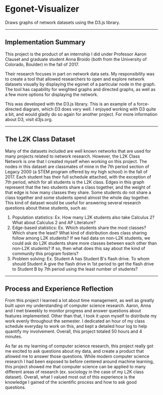 # Egonet-Visualizer

Draws graphs of network datasets using the D3.js library.

------------------------------------------------------------------------------------------------------------------------------------------

## Implementation Summary

This project is the product of an internship I did under Professor Aaron Clauset and graduate student Anna Broido (both from the University of Colorado, Boulder) in the fall of 2017.  

Their research focuses in part on network data sets.  My responsibility was to create a tool that allowed researchers to open and explore network datasets visually by displaying the egonet of a particular node in the graph.  The tool has capability for weighted graphs and directed graphs, as well as a few more options for displaying the network.  

This was developed with the D3.js library.  This is an example of a force-directed diagram, which D3 does very well.  I enjoyed working with D3 quite a bit, and would gladly do so again for another project.  For more information about D3, visit d3js.org.

------------------------------------------------------------------------------------------------------------------------------------------

## The L2K Class Dataset

Many of the datasets included are well known networks that are used for many projects related to network research.  However, the L2K Class Network is one that I created myself when working on this project.  The nodes in this dataset are classmates of mine in the 7th period section of Legacy 2000 (a STEM program offered by my high school) in the fall of 2017.  Each student has their full schedule attached, with the exception of 7th period, which for all students is the L2K class.  Edges in this graph represent that the two students share a class together, and the weight of that edge is how many classes they share.  Some students do not share a class together and some students spend almost the whole day together.  This kind of dataset would be useful for answering several research questions about these students, such as: 

1.  Population statistics: Ex. How many L2K students also take Calculus 2? What about Calculus 2 and AP Literature?
2.  Edge-based statistics: Ex. Which students share the most classes?  Which share the least? What kind of distribution does class           sharing follow among L2K students? If we had data on non-L2K students, we could ask do L2K students share more classes between each     other than non-L2K students? If so, then what does this say about the kind of community this program fosters?
3.  Problem solving: Ex. Student A has Student B's flash drive.  To whom should Student A give the flash drive in 1st period to get the     flash drive to Student B by 7th period using the least number of students? 

------------------------------------------------------------------------------------------------------------------------------------------

## Process and Experience Reflection

From this project I learned a lot about time management, as well as greatly built upon my understanding of computer science research. Aaron, Anna and I met biweekly to monitor progress and answer questions about features implemented.  Other than that, I took it upon myself to distribute my work evenly throughout the semester.  I dedicated an hour of my class schedule everyday to work on this, and kept a detailed hour log to help quantify my involvement.  Overall, this project totaled 50 hours and 4 minutes.

As far as my learning of computer science research, this project really got me excited to ask questions about my data, and create a product that allowed me to answer those questions.  While modern computer science research I had been exposed to before centered around machine learning, this project showed me that computer science can be applied to many different areas of research (ex. sociology in the case of my L2K class dataset).  Overall, what I valued most out of this experience is the knowledge I gained of the scientific process and how to ask good questions.
